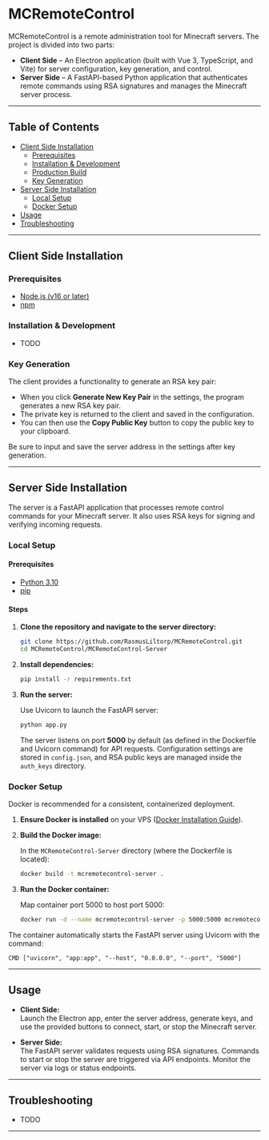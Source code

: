 # MCRemoteControl

MCRemoteControl is a remote administration tool for Minecraft servers. The project is divided into two parts:

- **Client Side** – An Electron application (built with Vue 3, TypeScript, and Vite) for server configuration, key generation, and control.
- **Server Side** – A FastAPI-based Python application that authenticates remote commands using RSA signatures and manages the Minecraft server process.

---

## Table of Contents

- [Client Side Installation](#client-side-installation)
  - [Prerequisites](#prerequisites)
  - [Installation & Development](#installation--development)
  - [Production Build](#production-build)
  - [Key Generation](#key-generation)
- [Server Side Installation](#server-side-installation)
  - [Local Setup](#local-setup)
  - [Docker Setup](#docker-setup)
- [Usage](#usage)
- [Troubleshooting](#troubleshooting)

---

## Client Side Installation

### Prerequisites

- [Node.js (v16 or later)](https://nodejs.org/)
- [npm](https://www.npmjs.com/)

### Installation & Development

- TODO

### Key Generation

The client provides a functionality to generate an RSA key pair:

- When you click **Generate New Key Pair** in the settings, the program generates a new RSA key pair.
- The private key is returned to the client and saved in the configuration.
- You can then use the **Copy Public Key** button to copy the public key to your clipboard.
  
Be sure to input and save the server address in the settings after key generation.

---

## Server Side Installation

The server is a FastAPI application that processes remote control commands for your Minecraft server. It also uses RSA keys for signing and verifying incoming requests.

### Local Setup

#### Prerequisites

- [Python 3.10](https://www.python.org/downloads/)
- [pip](https://pip.pypa.io/en/stable/installation/)

#### Steps

1. **Clone the repository and navigate to the server directory:**

   ```bash
   git clone https://github.com/RasmusLiltorp/MCRemoteControl.git
   cd MCRemoteControl/MCRemoteControl-Server
   ```

2. **Install dependencies:**

   ```bash
   pip install -r requirements.txt
   ```

3. **Run the server:**

   Use Uvicorn to launch the FastAPI server:
   
   ```bash
   python app.py
   ```
   
   The server listens on port **5000** by default (as defined in the Dockerfile and Uvicorn command) for API requests. Configuration settings are stored in `config.json`, and RSA public keys are managed inside the `auth_keys` directory.

### Docker Setup

Docker is recommended for a consistent, containerized deployment.

1. **Ensure Docker is installed** on your VPS ([Docker Installation Guide](https://docs.docker.com/get-docker/)).

2. **Build the Docker image:**

   In the `MCRemoteControl-Server` directory (where the Dockerfile is located):
   
   ```bash
   docker build -t mcremotecontrol-server .
   ```

3. **Run the Docker container:**

   Map container port 5000 to host port 5000:
   
   ```bash
   docker run -d --name mcremotecontrol-server -p 5000:5000 mcremotecontrol-server
   ```

The container automatically starts the FastAPI server using Uvicorn with the command:
   
```
CMD ["uvicorn", "app:app", "--host", "0.0.0.0", "--port", "5000"]
```

---

## Usage

- **Client Side:**  
  Launch the Electron app, enter the server address, generate keys, and use the provided buttons to connect, start, or stop the Minecraft server.

- **Server Side:**  
  The FastAPI server validates requests using RSA signatures. Commands to start or stop the server are triggered via API endpoints. Monitor the server via logs or status endpoints.

---

## Troubleshooting
- TODO
---
